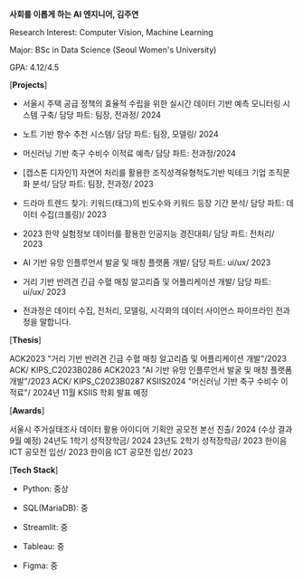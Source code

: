 **사회를 이롭게 하는 AI 엔지니어, 김주연**

Research Interest: Computer Vision, Machine Learning

Major: BSc in Data Science (Seoul Women's University)

GPA: 4.12/4.5

[**Projects**]

- 서울시 주택 공급 정책의 효율적 수립을 위한 실시간 데이터 기반 예측 모니터링 시스템 구축/ 담당 파트: 팀장, 전과정/ 2024

- 노트 기반 향수 추천 시스템/ 담당 파트: 팀장, 모델링/ 2024
  
- 머신러닝 기반 축구 수비수 이적료 예측/ 담당 파트: 전과정/2024
  
- [캡스톤 디자인1] 자연어 처리를 활용한 조직성격유형척도기반 빅테크 기업 조직문화 분석/ 담당 파트: 팀장, 전과정/ 2023

- 드라마 트렌드 찾기: 키워드(태그)의 빈도수와 키워드 등장 기간 분석/ 담당 파트: 데이터 수집(크롤링)/ 2023

- 2023 한약 실험정보 데이터를 활용한 인공지능 경진대회/ 담당 파트: 전처리/ 2023

- AI 기반 유망 인플루언서 발굴 및 매칭 플랫폼 개발/ 담당 파트: ui/ux/ 2023

- 거리 기반 반려견 긴급 수혈 매칭 알고리즘 및 어플리케이션 개발/ 담당 파트: ui/ux/ 2023

* 전과정은 데이터 수집, 전처리, 모델링, 시각화의 데이터 사이언스 파이프라인 전과정을 말합니다.

[**Thesis**]

ACK2023  "거리 기반 반려견 긴급 수혈 매칭 알고리즘 및 어플리케이션 개발"/2023 ACK/ KIPS_C2023B0286
ACK2023  "AI 기반 유망 인플루언서 발굴 및 매칭 플랫폼 개발"/2023 ACK/ KIPS_C2023B0287
KSIIS2024 "머신러닝 기반 축구 수비수 이적료"/ 2024년 11월  KSIIS 학회 발표 예정

[**Awards**]

서울시 주거실태조사 데이터 활용 아이디어 기획안 공모전 본선 진출/ 2024 (수상 결과 9월 예정)
24년도 1학기 성적장학금/ 2024
23년도 2학기 성적장학금/ 2023
한이음 ICT 공모전 입선/ 2023
한이음 ICT 공모전 입선/ 2023

[**Tech Stack**]

- Python: 중상
  
- SQL(MariaDB): 중
  
- Streamlit: 중
  
- Tableau: 중
  
- Figma: 중

